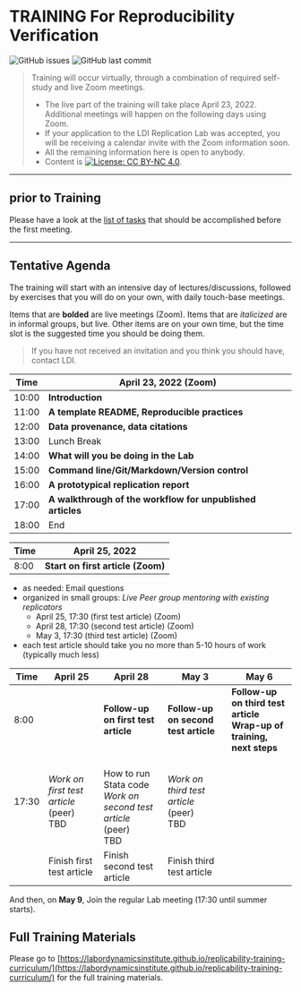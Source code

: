 TRAINING For Reproducibility Verification
=========================================


![GitHub issues](https://img.shields.io/github/issues-raw/labordynamicsinstitute/replicability-training.svg?style=flat) ![GitHub last commit](https://img.shields.io/github/last-commit/labordynamicsinstitute/replicability-training.svg?style=flat)

> Training will occur virtually, through a combination of required self-study and live Zoom meetings. 
> - The live part of the training will take place April 23, 2022. Additional meetings will happen on the following days using Zoom.
> - If your application to the LDI Replication Lab was accepted,  you will be receiving a calendar invite with the Zoom information soon. 
> - All the remaining information here is open to anybody. 
> - Content is [![License: CC BY-NC 4.0](https://licensebuttons.net/l/by-nc/4.0/80x15.png)](https://creativecommons.org/licenses/by-nc/4.0/).

---

prior to Training
------

Please have a look at the [list of tasks](https://labordynamicsinstitute.github.io/replicability-training-curriculum/pre-training.html) that should be accomplished before the first meeting. 

---

Tentative Agenda
----------------

The training will start with an intensive day of lectures/discussions, followed by exercises that you will do on your own, with daily touch-base meetings.

Items that are **bolded** are live meetings (Zoom). Items that are *italicized* are in informal groups, but live. Other items are on your own time, but the time slot is the suggested time you should be doing them. 

> If you have not received an invitation and you think you should have, contact LDI.

| Time  |  April 23, 2022     (Zoom)                                       |
|-------|-----------------------------------------------------------|
| 10:00 |  **Introduction**      |
| 11:00 |  **A template README, Reproducible practices**                     |
| 12:00 | **Data provenance, data citations**  |
| 13:00 |  Lunch Break                                               |
| 14:00 |  **What will you be doing in the Lab**                    |
| 15:00 |  **Command line/Git/Markdown/Version control**                    |
| 16:00 |  **A prototypical replication report**                        |
| 17:00 |  **A walkthrough of the workflow for unpublished articles** |
| 18:00 |  End                           |

| Time  |  April 25, 2022                                            |
|-------|-----------------------------------------------------------|
| 8:00 |  **Start on first article (Zoom)**      |



- as needed: Email questions
- organized in small groups: *Live Peer group mentoring with existing replicators*
  - April 25, 17:30 (first test article) (Zoom)
  - April 28, 17:30 (second test article) (Zoom)
  - May 3, 17:30 (third test article) (Zoom)
- each test article should take you no more than 5-10 hours of work (typically much less)


| Time     | April 25                          |  April 28                           | May 3                             | May 6 |
|----------|-------------------------------------|---------------------------------------|----------------------------------------|----------------------------------------|
| 8:00    |                                     | **Follow-up on first test article**  |  **Follow-up on second test article**  | **Follow-up on third test article**<br>**Wrap-up of training, next steps** | 
| 17:30    | *Work on first test article* (peer)<br>TBD | <br>How to run Stata code <br>*Work on second test article* (peer) <br>TBD |  *Work on third test article* (peer) <br>TBD  |  |
|          | Finish first test article           |  Finish second test article           |  Finish third test article    ||                                   

And then, on **May 9**, Join the regular Lab meeting (17:30 until summer starts).

Full Training Materials
----------------------

Please go to [https://labordynamicsinstitute.github.io/replicability-training-curriculum/](https://labordynamicsinstitute.github.io/replicability-training-curriculum/) for the full training materials.
